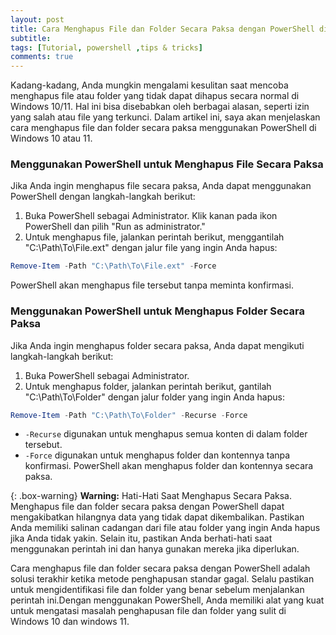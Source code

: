 ```yaml
---
layout: post
title: Cara Menghapus File dan Folder Secara Paksa dengan PowerShell di Windows 10/11
subtitle: 
tags: [Tutorial, powershell ,tips & tricks]
comments: true
---
```


Kadang-kadang, Anda mungkin mengalami kesulitan saat mencoba menghapus file atau folder yang tidak dapat dihapus secara normal di Windows 10/11. Hal ini bisa disebabkan oleh berbagai alasan, seperti izin yang salah atau file yang terkunci. Dalam artikel ini, saya akan menjelaskan cara menghapus file dan folder secara paksa menggunakan PowerShell di Windows 10 atau 11.

### Menggunakan PowerShell untuk Menghapus File Secara Paksa

Jika Anda ingin menghapus file secara paksa, Anda dapat menggunakan PowerShell dengan langkah-langkah berikut:
1. Buka PowerShell sebagai Administrator. Klik kanan pada ikon PowerShell dan pilih "Run as administrator."
2. Untuk menghapus file, jalankan perintah berikut, menggantilah "C:\Path\To\File.ext" dengan jalur file yang ingin Anda hapus:
```powershell
Remove-Item -Path "C:\Path\To\File.ext" -Force
```
   PowerShell akan menghapus file tersebut tanpa meminta konfirmasi.

### Menggunakan PowerShell untuk Menghapus Folder Secara Paksa
Jika Anda ingin menghapus folder secara paksa, Anda dapat mengikuti langkah-langkah berikut:
1. Buka PowerShell sebagai Administrator.
2. Untuk menghapus folder, jalankan perintah berikut, gantilah "C:\Path\To\Folder" dengan jalur folder yang ingin Anda hapus:
```powershell 
Remove-Item -Path "C:\Path\To\Folder" -Recurse -Force
```
  * `-Recurse` digunakan untuk menghapus semua konten di dalam folder tersebut.
  * `-Force` digunakan untuk menghapus folder dan kontennya tanpa konfirmasi.
PowerShell akan menghapus folder dan kontennya secara paksa.

{: .box-warning}
**Warning:** Hati-Hati Saat Menghapus Secara Paksa. Menghapus file dan folder secara paksa dengan PowerShell dapat mengakibatkan hilangnya data yang tidak dapat dikembalikan. Pastikan Anda memiliki salinan cadangan dari file atau folder yang ingin Anda hapus jika Anda tidak yakin. Selain itu, pastikan Anda berhati-hati saat menggunakan perintah ini dan hanya gunakan mereka jika diperlukan.

Cara menghapus file dan folder secara paksa dengan PowerShell adalah solusi terakhir ketika metode penghapusan standar gagal. Selalu pastikan untuk mengidentifikasi file dan folder yang benar sebelum menjalankan perintah ini.Dengan menggunakan PowerShell, Anda memiliki alat yang kuat untuk mengatasi masalah penghapusan file dan folder yang sulit di Windows 10 dan windows 11.

